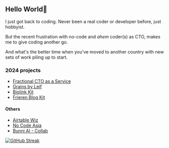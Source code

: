 ## Hello World🖖

I just got back to coding. Never been a real coder or developer before, just hobbyist.

But the recent frustration with no-code and _ahem_ coder(s) as CTO, makes me to give coding another go.

And what's the better time when you've moved to another country with new sets of work piling up to start.

### 2024 projects

- [Fractional CTO as a Service](https://leifjerami.com)
- [Grains by Leif](https://grains.leifjerami.com)
- [Biolink Kit](https://grains.leifjerami.com/post/biolink-clone/)
- [Frieren Blog Kit](https://grains.leifjerami.com/post/frieren-blog-kit/)

#### Others

- [Airtable Wiz](https://airtablewiz.com)
- [No Code Asia](https://nocodeasia.leifjerami.com)
- [Bunni AI - Collab](https://bunni.ai)

[![GitHub Streak](https://streak-stats.demolab.com?user=fishingelephants&theme=tokyonight-duo)](https://git.io/streak-stats)

<!--
**fishingelephants/fishingelephants** is a ✨ _special_ ✨ repository because its `README.md` (this file) appears on your GitHub profile.

Here are some ideas to get you started:

- 🔭 I’m currently working on ...
- 🌱 I’m currently learning ...
- 👯 I’m looking to collaborate on ...
- 🤔 I’m looking for help with ...
- 💬 Ask me about ...
- 📫 How to reach me: ...
- 😄 Pronouns: ...
- ⚡ Fun fact: ...
-->
